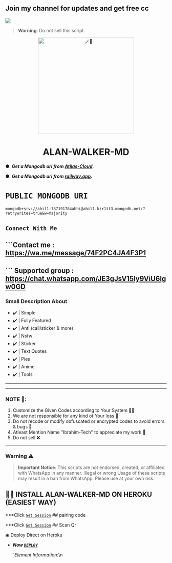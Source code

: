 ## Join my channel for updates and get free cc
<a href="https://whatsapp.com/channel/0029VaZuGSxEawdxZK9CzM0Y">
  <img src="https://img.shields.io/badge/Support_channel-0a0a0a?style=for-the-badge&logo=wachannel&logoColor=white">
</a>

> **Warning**: Do not sell this script.

<center>

<img alt=🪄🍪 height="300" src="https://telegra.ph/file/3fbb61e6e4444353bf691.jpg">

</center>

<h1 align="center">ALAN-WALKER-MD</h1>


●.  ***Get a Mongodb uri from [Atilas-Cloud](https://cloud.mongodb.com/v2/660411721680ab2d64f15afd#/security/backup/clusters).***

●.  ***Get a Mongodb uri from [railway.app](https://railway.app).***

# ```PUBLIC MONGODB URI```
```
mongodb+srv://ahil1:787191784abhi@ahil1.kzr1tt3.mongodb.net/?retrywrites=true&w=majority
```







## ```Connect With Me```

## ```Contact me : https://wa.me/message/74F2PC4JA4F3P1
## ``` Supported group : https://chat.whatsapp.com/JE3gJsV15ly9ViU6lgw0GD





### Small Description About 

- ✔️ | Simple
- ✔️ | Fully Featured
- ✔️ | Anti (call/sticker & more)
- ✔️ | Nsfw 
- ✔️ | Sticker 
- ✔️ | Text Quotes
- ✔️ | Pies
- ✔️ | Anime 
- ✔️ | Tools 

---------

---------

### NOTE 📜:
1. Customize the Given Codes according to Your System 🧑‍💻
2. We are not responsible for any kind of Your loss 🤧
3. Do not recode or modify obfuscated or encrypted codes to avoid errors & bugs 🐛
4. Atleast Mention Name "Ibrahim-Tech" to appreciate my work 🥺
5. Do not sell ❌

---------
### Warning ⚠️ 

> **Important Notice**: This scripts are not endorsed, created, or affiliated with WhatsApp in any manner. Illegal or wrong Usage of these scripts may result in a ban from WhatsApp. Please use at your own risk.




## 🥵🔥 INSTALL ALAN-WALKER-MD ON HEROKU (EASIEST WAY)


  ***Click [`Get Session`](https://orises-byshizo.onrender.com/pair/) ## pairing code
  

  ***Click [`Get Session`](https://orises-byshizo.onrender.com/qr) ## Scan Qr
  

◉ Deploy Direct on Heroku
 - ***Now [`DEPLOY`](https://dashboard.heroku.com/new?template=https://github.com/ibrahimaitech/ALAN-WALKER-MD/tree/main/)***


    `*Element Information:*\n 

